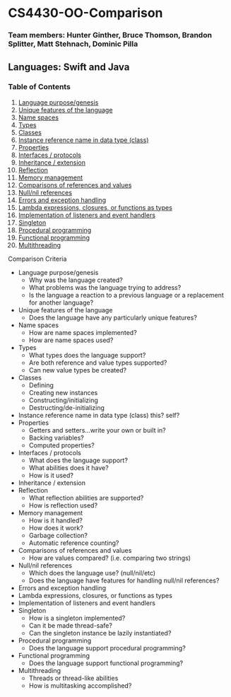 # CS4430-OO-Comparison

### Team members: Hunter Ginther, Bruce Thomson, Brandon Splitter, Matt Stehnach, Dominic Pilla

## Languages: Swift and Java

### Table of Contents
1. [Language purpose/genesis](LanguagePurpose.md)
2. [Unique features of the language](UniqueFeatures.md)
3. [Name spaces](NameSpaces.md)
4. [Types](Types.md)
5. [Classes](Classes.md)
6. [Instance reference name in data type (class)](InstanceReferenceName.md)
7. [Properties](Properties.md)
8. [Interfaces / protocols](InterfacesProtocols.md)
9. [Inheritance / extension](InheritanceExtension.md)
10. [Reflection](Reflection.md)
11. [Memory management](MemoryManagement.md)
12. [Comparisons of references and values](ComparisonsOfReferencesAndValues.md)
13. [Null/nil references](NullOrNilReferences.md)
14. [Errors and exception handling](ErrorsAndExceptionHandling.md)
15. [Lambda expressions, closures, or functions as types](LambdaExpressionsClosuresOrFunctionsAsTypes.md)
16. [Implementation of listeners and event handlers](ImplementationOfListenersAndEventHandlers.md)
17. [Singleton](Singleton.md)
18. [Procedural programming](ProceduralProgramming.md)
19. [Functional programming](FunctionalProgramming.md)
20. [Multithreading](Multithreading.md)


Comparison Criteria

* Language purpose/genesis
  * Why was the language created?
  * What problems was the language trying to address?
  * Is the language a reaction to a previous language or a replacement for another language?
* Unique features of the language
  * Does the language have any particularly unique features?
* Name spaces
  * How are name spaces implemented?
  * How are name spaces used?
* Types
  * What types does the language support?
  * Are both reference and value types supported?
  * Can new value types be created?
* Classes
  * Defining
  * Creating new instances
  * Constructing/initializing
  * Destructing/de-initializing
* Instance reference name in data type (class)
this? self?
* Properties
  * Getters and setters…write your own or built in?
  * Backing variables?
  * Computed properties?
* Interfaces / protocols
  * What does the language support?
  * What abilities does it have?
  * How is it used?
* Inheritance / extension
* Reflection
  * What reflection abilities are supported?
  * How is reflection used?
* Memory management
  * How is it handled?
  * How does it work?
  * Garbage collection?
  * Automatic reference counting?
* Comparisons of references and values
  * How are values compared? (i.e. comparing two strings)
* Null/nil references
  * Which does the language use? (null/nil/etc)
  * Does the language have features for handling null/nil references?
* Errors and exception handling
* Lambda expressions, closures, or functions as types
* Implementation of listeners and event handlers
* Singleton
  * How is a singleton implemented?
  * Can it be made thread-safe?
  * Can the singleton instance be lazily instantiated?
* Procedural programming
  * Does the language support procedural programming?
* Functional programming
  * Does the language support functional programming?
* Multithreading
  * Threads or thread-like abilities
  * How is multitasking accomplished?
